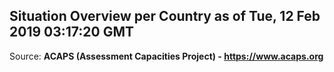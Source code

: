 ## Situation Overview per Country as of Tue, 12 Feb 2019 03:17:20 GMT

Source: **ACAPS (Assessment Capacities Project) - https://www.acaps.org**